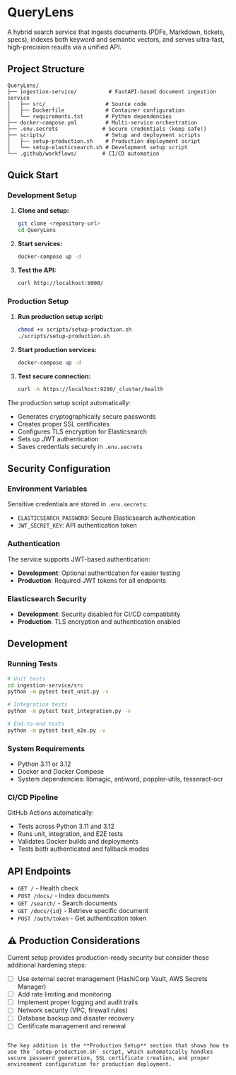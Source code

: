 # QueryLens
A hybrid search service that ingests documents (PDFs, Markdown, tickets, specs), indexes both keyword and semantic vectors, and serves ultra‐fast, high-precision results via a unified API.

## Project Structure

```
QueryLens/
├── ingestion-service/          # FastAPI-based document ingestion service
│   ├── src/                   # Source code
│   ├── Dockerfile             # Container configuration
│   └── requirements.txt       # Python dependencies
├── docker-compose.yml         # Multi-service orchestration
├── .env.secrets              # Secure credentials (keep safe!)
├── scripts/                   # Setup and deployment scripts
│   ├── setup-production.sh    # Production deployment script
│   └── setup-elasticsearch.sh # Development setup script
└── .github/workflows/        # CI/CD automation
```

## Quick Start

### Development Setup

1. **Clone and setup:**
   ```bash
   git clone <repository-url>
   cd QueryLens
   ```

2. **Start services:**
   ```bash
   docker-compose up -d
   ```

3. **Test the API:**
   ```bash
   curl http://localhost:8000/
   ```

### Production Setup

1. **Run production setup script:**
   ```bash
   chmod +x scripts/setup-production.sh
   ./scripts/setup-production.sh
   ```

2. **Start production services:**
   ```bash
   docker-compose up -d
   ```

3. **Test secure connection:**
   ```bash
   curl -k https://localhost:9200/_cluster/health
   ```

The production setup script automatically:
- Generates cryptographically secure passwords
- Creates proper SSL certificates
- Configures TLS encryption for Elasticsearch
- Sets up JWT authentication
- Saves credentials securely in `.env.secrets`

## Security Configuration

### Environment Variables

Sensitive credentials are stored in `.env.secrets`:
- `ELASTICSEARCH_PASSWORD`: Secure Elasticsearch authentication
- `JWT_SECRET_KEY`: API authentication token

### Authentication

The service supports JWT-based authentication:
- **Development**: Optional authentication for easier testing
- **Production**: Required JWT tokens for all endpoints

### Elasticsearch Security

- **Development**: Security disabled for CI/CD compatibility
- **Production**: TLS encryption and authentication enabled

## Development

### Running Tests

```bash
# Unit tests
cd ingestion-service/src
python -m pytest test_unit.py -v

# Integration tests  
python -m pytest test_integration.py -v

# End-to-end tests
python -m pytest test_e2e.py -v
```

### System Requirements

- Python 3.11 or 3.12
- Docker and Docker Compose
- System dependencies: libmagic, antiword, poppler-utils, tesseract-ocr

### CI/CD Pipeline

GitHub Actions automatically:
- Tests across Python 3.11 and 3.12
- Runs unit, integration, and E2E tests
- Validates Docker builds and deployments
- Tests both authenticated and fallback modes

## API Endpoints

- `GET /` - Health check
- `POST /docs/` - Index documents
- `GET /search/` - Search documents
- `GET /docs/{id}` - Retrieve specific document
- `POST /auth/token` - Get authentication token

## ⚠️ Production Considerations

Current setup provides production-ready security but consider these additional hardening steps:

- [ ] Use external secret management (HashiCorp Vault, AWS Secrets Manager)
- [ ] Add rate limiting and monitoring
- [ ] Implement proper logging and audit trails
- [ ] Network security (VPC, firewall rules)
- [ ] Database backup and disaster recovery
- [ ] Certificate management and renewal
```

The key addition is the **Production Setup** section that shows how to use the `setup-production.sh` script, which automatically handles secure password generation, SSL certificate creation, and proper environment configuration for production deployment.
